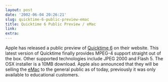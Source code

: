 ```yaml
---
layout: post
date: '2002-06-04 20:26:21'
slug: quicktime-6-public-preview-emac
title: Quicktime 6 Public Preview / eMac
link: 
extra: 
---
```


Apple has released a public preview of [Quicktime 6](http://www.apple.com/quicktime/preview/quicktime6/) on their website. This latest version of Quicktime finally provides MPEG-4 support straight out of the box. Other supported technologies include JPEG 2000 and Flash 5. The OSX installer is a 10MB download.
Apple also announced that they will be selling the [eMac](http://www.apple.com/emac/) to the general public as of today, previously it was only available to educational customers.